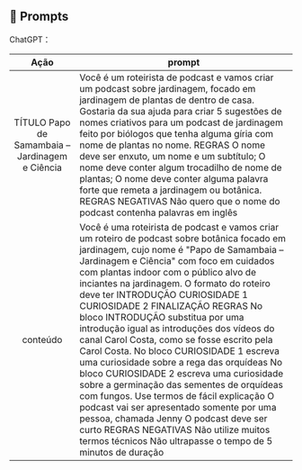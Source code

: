 ## 🧠 Prompts


ChatGPT：

|   Ação   | prompt                                                                                                                                                                                                                                                                         |
| :------: | ------------------------------------------------------------------------------------------------------------------------------------------------------------------------------------------------------------------------------------------------------------------------------ |
|  TÍTULO Papo de Samambaia – Jardinagem e Ciência  | Você é um roteirista de podcast e vamos criar um podcast sobre jardinagem, focado em jardinagem de plantas de dentro de casa. Gostaria da sua ajuda para criar 5 sugestões de nomes criativos para um podcast de jardinagem feito por biólogos que tenha alguma gíria com nome de plantas no nome. REGRAS  O nome deve ser enxuto, um nome e um subtítulo;  O nome deve conter algum trocadilho de nome de plantas;  O nome deve conter alguma palavra forte que remeta a jardinagem ou botânica. REGRAS NEGATIVAS  Não quero que o nome do podcast contenha palavras em inglês                                                 |
| conteúdo | Você é uma roteirista de podcast e vamos criar um roteiro de podcast sobre botânica focado em jardinagem, cujo nome é "Papo de Samambaia – Jardinagem e Ciência" com foco em cuidados com plantas indoor com o público alvo de inciantes na jardinagem. O formato do roteiro deve ter INTRODUÇÃO CURIOSIDADE 1 CURIOSIDADE 2 FINALIZAÇÃO REGRAS No bloco INTRODUÇÃO substitua por uma introdução igual as introduções dos vídeos do canal Carol Costa, como se fosse escrito pela Carol Costa. No bloco CURIOSIDADE 1 escreva uma curiosidade sobre a rega das orquídeas No bloco CURIOSIDADE 2 escreva uma curiosidade sobre a germinação das sementes de orquídeas com fungos. Use termos de fácil explicação O podcast vai ser apresentado somente por uma pessoa, chamada Jenny O podcast deve ser curto REGRAS NEGATIVAS Não utilize muitos termos técnicos Não ultrapasse o tempo de 5 minutos de duração
